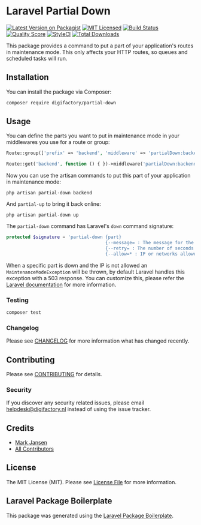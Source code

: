 # Laravel Partial Down

[![Latest Version on Packagist](https://img.shields.io/packagist/v/digifactory/laravel-partial-down.svg?style=flat-square)](https://packagist.org/packages/digifactory/laravel-partial-down)
[![MIT Licensed](https://img.shields.io/github/license/digifactory/laravel-partial-down?style=flat-square)](LICENSE.md)
[![Build Status](https://img.shields.io/travis/digifactory/laravel-partial-down/master.svg?style=flat-square)](https://travis-ci.org/digifactory/laravel-partial-down)
[![Quality Score](https://img.shields.io/scrutinizer/g/digifactory/laravel-partial-down.svg?style=flat-square)](https://scrutinizer-ci.com/g/digifactory/laravel-partial-down)
[![StyleCI](https://styleci.io/repos/272963036/shield?branch=master)](https://styleci.io/repos/272963036)
[![Total Downloads](https://img.shields.io/packagist/dt/digifactory/laravel-partial-down.svg?style=flat-square)](https://packagist.org/packages/digifactory/laravel-partial-down)

This package provides a command to put a part of your application's routes in maintenance mode. This only affects your HTTP routes, so queues and scheduled tasks will run.

## Installation

You can install the package via Composer:

```bash
composer require digifactory/partial-down
```

## Usage

You can define the parts you want to put in maintenance mode in your middlewares you use for a route or group:

```php
Route::group(['prefix' => 'backend', 'middleware' => 'partialDown:backend'], function () { });

Route::get('backend', function () { })->middleware('partialDown:backend');
```

Now you can use the artisan commands to put this part of your application in maintenance mode:

```
php artisan partial-down backend
```

And `partial-up` to bring it back online:

```
php artisan partial-down up
```

The `partial-down` command has Laravel's `down` command signature:

```php
protected $signature = 'partial-down {part}
                                     {--message= : The message for the maintenance mode}
                                     {--retry= : The number of seconds after which the request may be retried}
                                     {--allow=* : IP or networks allowed to access the application while in maintenance mode}';
```

When a specific part is down and the IP is not allowed an `MaintenanceModeException` will be thrown, by default Laravel handles this exception with a 503 response. You can customize this, please refer the [Laravel documentation](https://laravel.com/docs/7.x/configuration#maintenance-mode) for more information.

### Testing

``` bash
composer test
```

### Changelog

Please see [CHANGELOG](CHANGELOG.md) for more information what has changed recently.

## Contributing

Please see [CONTRIBUTING](CONTRIBUTING.md) for details.

### Security

If you discover any security related issues, please email helpdesk@digifactory.nl instead of using the issue tracker.

## Credits

- [Mark Jansen](https://github.com/digifactory)
- [All Contributors](../../contributors)

## License

The MIT License (MIT). Please see [License File](LICENSE.md) for more information.

## Laravel Package Boilerplate

This package was generated using the [Laravel Package Boilerplate](https://laravelpackageboilerplate.com).